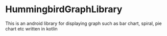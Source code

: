 # HummingbirdGraphLibrary
This is an android library for displaying graph such as bar chart, spiral, pie chart etc written in kotlin
